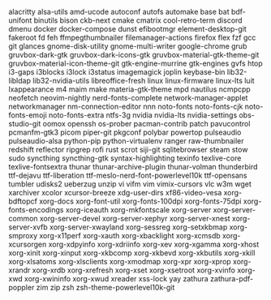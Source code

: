 alacritty
alsa-utils
amd-ucode
autoconf
autofs
automake
base
bat
bdf-unifont
binutils
bison
ckb-next
cmake
cmatrix
cool-retro-term
discord
dmenu
docker
docker-compose
dunst
efibootmgr
element-desktop-git
fakeroot
fd
feh
ffmpegthumbnailer
filemanager-actions
firefox
flex
fzf
gcc
git
glances
gnome-disk-utility
gnome-multi-writer
google-chrome
grub
gruvbox-dark-gtk
gruvbox-dark-icons-gtk
gruvbox-material-gtk-theme-git
gruvbox-material-icon-theme-git
gtk-engine-murrine
gtk-engines
gvfs
htop
i3-gaps
i3blocks
i3lock
i3status
imagemagick
joplin
keybase-bin
lib32-libldap
lib32-nvidia-utils
libreoffice-fresh
linux
linux-firmware
linux-lts
luit
lxappearance
m4
maim
make
materia-gtk-theme
mpd
nautilus
ncmpcpp
neofetch
neovim-nightly
nerd-fonts-complete
network-manager-applet
networkmanager
nm-connection-editor
nnn
noto-fonts
noto-fonts-cjk
noto-fonts-emoji
noto-fonts-extra
ntfs-3g
nvidia
nvidia-lts
nvidia-settings
obs-studio-git
oomox
openssh
os-prober
pacman-contrib
patch
pavucontrol
pcmanfm-gtk3
picom
piper-git
pkgconf
polybar
powertop
pulseaudio
pulseaudio-alsa
python-pip
python-virtualenv
ranger
raw-thumbnailer
redshift
reflector
ripgrep
rofi
rust
scrot
siji-git
sqlitebrowser
steam
stow
sudo
syncthing
syncthing-gtk
syntax-highlighting
texinfo
texlive-core
texlive-fontsextra
thunar
thunar-archive-plugin
thunar-volman
thunderbird
ttf-dejavu
ttf-liberation
ttf-meslo-nerd-font-powerlevel10k
ttf-opensans
tumbler
udisks2
ueberzug
unzip
vi
vifm
vim
vimix-cursors
vlc
w3m
wget
xarchiver
xcolor
xcursor-breeze
xdg-user-dirs
xf86-video-vesa
xorg-bdftopcf
xorg-docs
xorg-font-util
xorg-fonts-100dpi
xorg-fonts-75dpi
xorg-fonts-encodings
xorg-iceauth
xorg-mkfontscale
xorg-server
xorg-server-common
xorg-server-devel
xorg-server-xephyr
xorg-server-xnest
xorg-server-xvfb
xorg-server-xwayland
xorg-sessreg
xorg-setxkbmap
xorg-smproxy
xorg-x11perf
xorg-xauth
xorg-xbacklight
xorg-xcmsdb
xorg-xcursorgen
xorg-xdpyinfo
xorg-xdriinfo
xorg-xev
xorg-xgamma
xorg-xhost
xorg-xinit
xorg-xinput
xorg-xkbcomp
xorg-xkbevd
xorg-xkbutils
xorg-xkill
xorg-xlsatoms
xorg-xlsclients
xorg-xmodmap
xorg-xpr
xorg-xprop
xorg-xrandr
xorg-xrdb
xorg-xrefresh
xorg-xset
xorg-xsetroot
xorg-xvinfo
xorg-xwd
xorg-xwininfo
xorg-xwud
xreader
xss-lock
yay
zathura
zathura-pdf-poppler
zim
zip
zsh
zsh-theme-powerlevel10k-git
